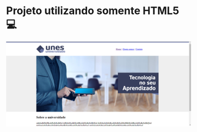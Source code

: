 # Projeto utilizando somente HTML5 :computer:


![Imagem do resultado no navegador](https://github.com/Guithublherme/WebFrontEnd/blob/main/projeto_HTML5/1.png)
